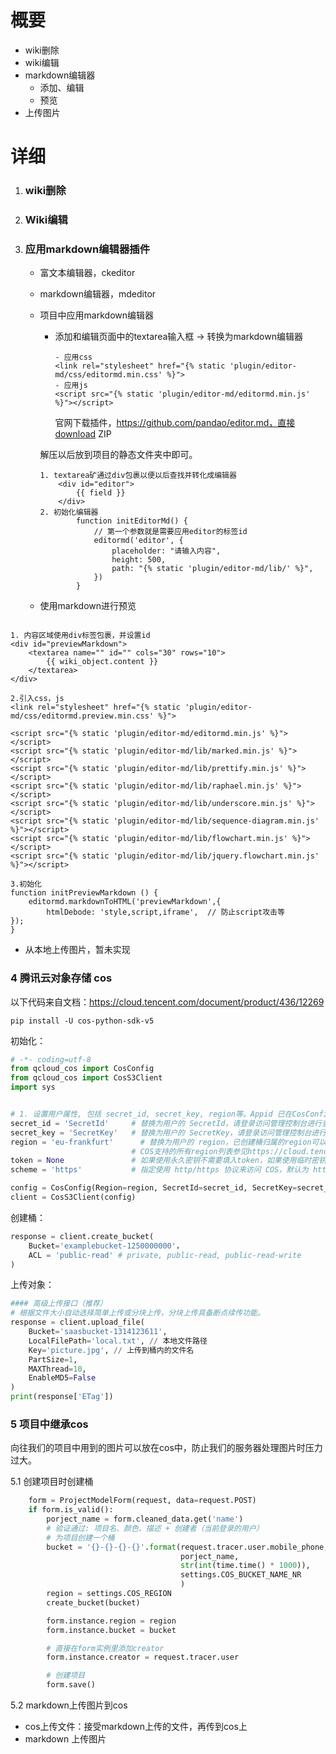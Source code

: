 # 概要

- wiki删除
- wiki编辑
- markdown编辑器
    - 添加、编辑
    - 预览
- 上传图片

# 详细

1. ### wiki删除

2. ### Wiki编辑

3. ### 应用markdown编辑器插件

    - 富文本编辑器，ckeditor

    - markdown编辑器，mdeditor

    - 项目中应用markdown编辑器

        - 添加和编辑页面中的textarea输入框 -> 转换为markdown编辑器

          ```
          - 应用css
          <link rel="stylesheet" href="{% static 'plugin/editor-md/css/editormd.min.css' %}">
          - 应用js
          <script src="{% static 'plugin/editor-md/editormd.min.js' %}"></script>
          ```

          官网下载插件，https://github.com/pandao/editor.md，直接download ZIP

      解压以后放到项目的静态文件夹中即可。

        ```
        1. textarea矿通过div包裹以便以后查找并转化成编辑器
        	<div id="editor">
        		{{ field }}
        	</div>
        2. 初始化编辑器
                function initEditorMd() {
                    // 第一个参数就是需要应用editor的标签id
                    editormd('editor', {
                        placeholder: "请输入内容",
                        height: 500,
                        path: "{% static 'plugin/editor-md/lib/' %}",
                    })
                }
        ```

   - 使用markdown进行预览

``` 

1. 内容区域使用div标签包裹，并设置id
<div id="previewMarkdown">
	<textarea name="" id="" cols="30" rows="10">
		{{ wiki_object.content }}
	</textarea>
</div>

2.引入css，js
<link rel="stylesheet" href="{% static 'plugin/editor-md/css/editormd.preview.min.css' %}">

<script src="{% static 'plugin/editor-md/editormd.min.js' %}"></script>
<script src="{% static 'plugin/editor-md/lib/marked.min.js' %}"></script>
<script src="{% static 'plugin/editor-md/lib/prettify.min.js' %}"></script>
<script src="{% static 'plugin/editor-md/lib/raphael.min.js' %}"></script>
<script src="{% static 'plugin/editor-md/lib/underscore.min.js' %}"></script>
<script src="{% static 'plugin/editor-md/lib/sequence-diagram.min.js' %}"></script>
<script src="{% static 'plugin/editor-md/lib/flowchart.min.js' %}"></script>
<script src="{% static 'plugin/editor-md/lib/jquery.flowchart.min.js' %}"></script>

3.初始化
function initPreviewMarkdown () {
	editormd.markdownToHTML('previewMarkdown',{
		htmlDebode: 'style,script,iframe',  // 防止script攻击等
});
}
```

- 从本地上传图片，暂未实现

### 4 腾讯云对象存储 cos

以下代码来自文档：https://cloud.tencent.com/document/product/436/12269

``` 
pip install -U cos-python-sdk-v5
```

初始化：

``` python
# -*- coding=utf-8
from qcloud_cos import CosConfig
from qcloud_cos import CosS3Client
import sys


# 1. 设置用户属性, 包括 secret_id, secret_key, region等。Appid 已在CosConfig中移除，请在参数 Bucket 中带上 Appid。Bucket 由 BucketName-Appid 组成
secret_id = 'SecretId'     # 替换为用户的 SecretId，请登录访问管理控制台进行查看和管理，https://console.cloud.tencent.com/cam/capi
secret_key = 'SecretKey'   # 替换为用户的 SecretKey，请登录访问管理控制台进行查看和管理，https://console.cloud.tencent.com/cam/capi
region = 'eu-frankfurt'      # 替换为用户的 region，已创建桶归属的region可以在控制台查看，https://console.cloud.tencent.com/cos5/bucket
                           # COS支持的所有region列表参见https://cloud.tencent.com/document/product/436/6224
token = None               # 如果使用永久密钥不需要填入token，如果使用临时密钥需要填入，临时密钥生成和使用指引参见https://cloud.tencent.com/document/product/436/14048
scheme = 'https'           # 指定使用 http/https 协议来访问 COS，默认为 https，可不填

config = CosConfig(Region=region, SecretId=secret_id, SecretKey=secret_key, Token=token, Scheme=scheme)
client = CosS3Client(config)
```

创建桶：

```python
response = client.create_bucket(
    Bucket='examplebucket-1250000000'，
    ACL = 'public-read' # private, public-read, public-read-write
)
```

上传对象：

```python
#### 高级上传接口（推荐）
# 根据文件大小自动选择简单上传或分块上传，分块上传具备断点续传功能。
response = client.upload_file(
    Bucket='saasbucket-1314123611',
    LocalFilePath='local.txt', // 本地文件路径
    Key='picture.jpg', // 上传到桶内的文件名
    PartSize=1,
    MAXThread=10,
    EnableMD5=False
)
print(response['ETag'])
```

### 5 项目中继承cos

向往我们的项目中用到的图片可以放在cos中，防止我们的服务器处理图片时压力过大。

5.1 创建项目时创建桶

```python
    form = ProjectModelForm(request, data=request.POST)
    if form.is_valid():
        porject_name = form.cleaned_data.get('name')
        # 验证通过: 项目名、颜色、描述 + 创建者（当前登录的用户）
        # 为项目创建一个桶
        bucket = '{}-{}-{}-{}'.format(request.tracer.user.mobile_phone,
                                      porject_name,
                                      str(int(time.time() * 1000)),
                                      settings.COS_BUCKET_NAME_NR
                                      )
        region = settings.COS_REGION
        create_bucket(bucket)

        form.instance.region = region
        form.instance.bucket = bucket

        # 直接在form实例里添加creator
        form.instance.creator = request.tracer.user

        # 创建项目
        form.save()
```

5.2 markdown上传图片到cos

- cos上传文件：接受markdown上传的文件，再传到cos上
- markdown 上传图片

